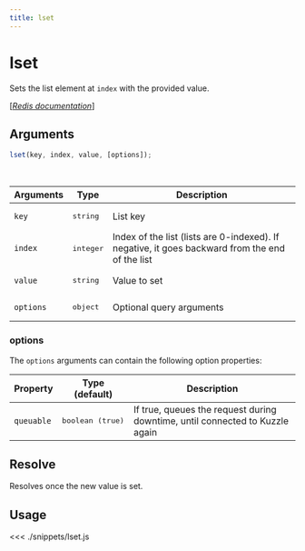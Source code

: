 ```yaml
---
title: lset
---
```


# lset

Sets the list element at `index` with the provided value.

[[_Redis documentation_]](https://redis.io/commands/lset)

## Arguments

```js
lset(key, index, value, [options]);
```

<br/>

| Arguments | Type               | Description                                                                                     |
| --------- | ------------------ | ----------------------------------------------------------------------------------------------- |
| `key`     | <pre>string</pre>  | List key                                                                                        |
| `index`   | <pre>integer</pre> | Index of the list (lists are 0-indexed). If negative, it goes backward from the end of the list |
| `value`   | <pre>string</pre>  | Value to set                                                                                    |
| `options` | <pre>object</pre>  | Optional query arguments                                                                        |

### options

The `options` arguments can contain the following option properties:

| Property   | Type (default)            | Description                                                                  |
| ---------- | ------------------------- | ---------------------------------------------------------------------------- |
| `queuable` | <pre>boolean (true)</pre> | If true, queues the request during downtime, until connected to Kuzzle again |

## Resolve

Resolves once the new value is set.

## Usage

<<< ./snippets/lset.js

